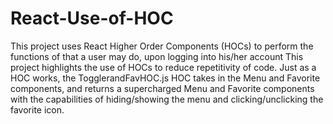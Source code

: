 # React-Use-of-HOC
This project uses React Higher Order Components (HOCs) to perform the functions of that a user may do, upon logging into his/her account
This project highlights the use of HOCs to reduce repetitivity of code. Just as a HOC works, the TogglerandFavHOC.js HOC takes in the Menu and Favorite components, and returns a supercharged
Menu and Favorite components with the capabilities of hiding/showing the menu and clicking/unclicking the favorite icon.

